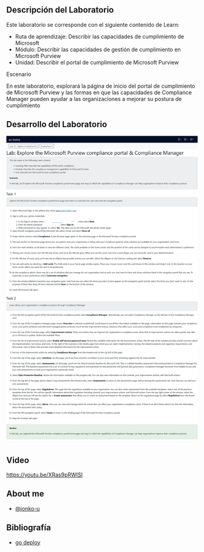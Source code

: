 
## Descripción del Laboratorio
Este laboratorio se corresponde con el siguiente contenido de Learn:

- Ruta de aprendizaje: Describir las capacidades de cumplimiento de Microsoft
- Módulo: Describir las capacidades de gestión de cumplimiento en Microsoft Purview
- Unidad: Describir el portal de cumplimiento de Microsoft Purview

Escenario

En este laboratorio, explorará la página de inicio del portal de cumplimiento de Microsoft Purview y las formas en que las capacidades de Compliance Manager pueden ayudar a las organizaciones a mejorar su postura de cumplimiento


## Desarrollo del Laboratorio
![Logo](/SC-900-Microsoft%20Security,%20Compliance,%20and%20Identity%20Fundamentals/Lab%2012%20-%20Explore%20Compliance%20Manager/screenshots/Lab12.png)

## Video
https://youtu.be/XRas9pRWISI

## About me
- [@jonko-u](https://github.com/jonko-u)

## Bibliografía

- [go deploy](https://lms.godeploy.it/)

